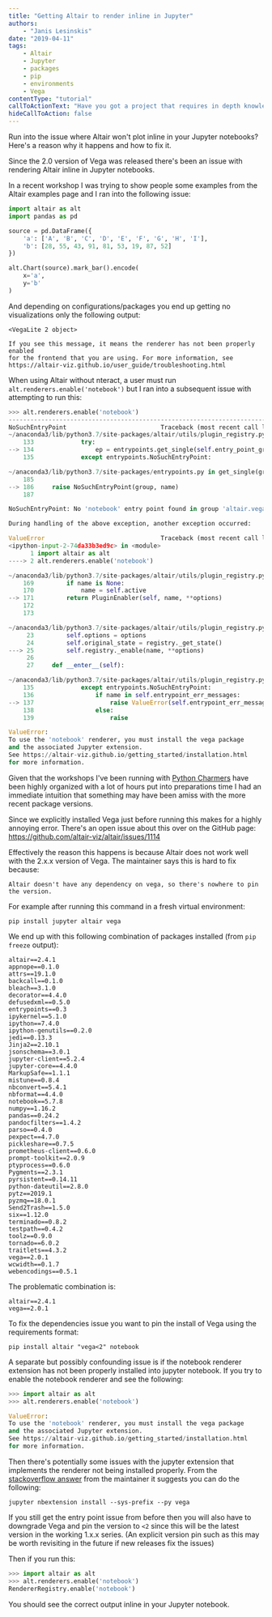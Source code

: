 ```yaml
---
title: "Getting Altair to render inline in Jupyter"
authors:
    - "Janis Lesinskis"
date: "2019-04-11"
tags:
    - Altair
    - Jupyter
    - packages
    - pip
    - environments
    - Vega
contentType: "tutorial"
callToActionText: "Have you got a project that requires in depth knowledge of Python or Jupyter notebooks? We'd love to hear about it so fill in the form below with some details."
hideCallToAction: false
---
```


Run into the issue where Altair won't plot inline in your Jupyter notebooks? Here's a reason why it happens and how to fix it.

<!-- end excerpt -->

Since the 2.0 version of Vega was released there's been an issue with rendering Altair inline in Jupyter notebooks.

In a recent workshop I was trying to show people some examples from the Altair examples page and I ran into the following issue:

```python
import altair as alt
import pandas as pd

source = pd.DataFrame({
    'a': ['A', 'B', 'C', 'D', 'E', 'F', 'G', 'H', 'I'],
    'b': [28, 55, 43, 91, 81, 53, 19, 87, 52]
})

alt.Chart(source).mark_bar().encode(
    x='a',
    y='b'
)
```

And depending on configurations/packages you end up getting no visualizations only the following output:

```
<VegaLite 2 object>

If you see this message, it means the renderer has not been properly enabled
for the frontend that you are using. For more information, see
https://altair-viz.github.io/user_guide/troubleshooting.html
```

When using Altair without nteract, a user must run `alt.renderers.enable('notebook')` but I ran into a subsequent issue with attempting to run this:

```python
>>> alt.renderers.enable('notebook')
---------------------------------------------------------------------------
NoSuchEntryPoint                          Traceback (most recent call last)
~/anaconda3/lib/python3.7/site-packages/altair/utils/plugin_registry.py in _enable(self, name, **options)
    133             try:
--> 134                 ep = entrypoints.get_single(self.entry_point_group, name)
    135             except entrypoints.NoSuchEntryPoint:

~/anaconda3/lib/python3.7/site-packages/entrypoints.py in get_single(group, name, path)
    185 
--> 186     raise NoSuchEntryPoint(group, name)
    187 

NoSuchEntryPoint: No 'notebook' entry point found in group 'altair.vegalite.v2.renderer'

During handling of the above exception, another exception occurred:

ValueError                                Traceback (most recent call last)
<ipython-input-2-74da33b3ed9c> in <module>
      1 import altair as alt
----> 2 alt.renderers.enable('notebook')

~/anaconda3/lib/python3.7/site-packages/altair/utils/plugin_registry.py in enable(self, name, **options)
    169         if name is None:
    170             name = self.active
--> 171         return PluginEnabler(self, name, **options)
    172 
    173 

~/anaconda3/lib/python3.7/site-packages/altair/utils/plugin_registry.py in __init__(self, registry, name, **options)
     23         self.options = options
     24         self.original_state = registry._get_state()
---> 25         self.registry._enable(name, **options)
     26 
     27     def __enter__(self):

~/anaconda3/lib/python3.7/site-packages/altair/utils/plugin_registry.py in _enable(self, name, **options)
    135             except entrypoints.NoSuchEntryPoint:
    136                 if name in self.entrypoint_err_messages:
--> 137                     raise ValueError(self.entrypoint_err_messages[name])
    138                 else:
    139                     raise

ValueError: 
To use the 'notebook' renderer, you must install the vega package
and the associated Jupyter extension.
See https://altair-viz.github.io/getting_started/installation.html
for more information.
```

Given that the workshops I've been running with [Python Charmers](https://pythoncharmers.com/?ref=CPS-altair-post) have been highly organized with a lot of hours put into preparations time I had an immediate intuition that something may have been amiss with the more recent package versions.

Since we explicitly installed Vega just before running this makes for a highly annoying error.
There's an open issue about this over on the GitHub page: https://github.com/altair-viz/altair/issues/1114

Effectively the reason this happens is because Altair does not work well with the 2.x.x version of Vega.
The maintainer says this is hard to fix because:

    Altair doesn't have any dependency on vega, so there's nowhere to pin the version.

For example after running this command in a fresh virtual environment:

```
pip install jupyter altair vega
```

We end up with this following combination of packages installed (from `pip freeze` output):

```
altair==2.4.1
appnope==0.1.0
attrs==19.1.0
backcall==0.1.0
bleach==3.1.0
decorator==4.4.0
defusedxml==0.5.0
entrypoints==0.3
ipykernel==5.1.0
ipython==7.4.0
ipython-genutils==0.2.0
jedi==0.13.3
Jinja2==2.10.1
jsonschema==3.0.1
jupyter-client==5.2.4
jupyter-core==4.4.0
MarkupSafe==1.1.1
mistune==0.8.4
nbconvert==5.4.1
nbformat==4.4.0
notebook==5.7.8
numpy==1.16.2
pandas==0.24.2
pandocfilters==1.4.2
parso==0.4.0
pexpect==4.7.0
pickleshare==0.7.5
prometheus-client==0.6.0
prompt-toolkit==2.0.9
ptyprocess==0.6.0
Pygments==2.3.1
pyrsistent==0.14.11
python-dateutil==2.8.0
pytz==2019.1
pyzmq==18.0.1
Send2Trash==1.5.0
six==1.12.0
terminado==0.8.2
testpath==0.4.2
toolz==0.9.0
tornado==6.0.2
traitlets==4.3.2
vega==2.0.1
wcwidth==0.1.7
webencodings==0.5.1
```

The problematic combination is:

```
altair==2.4.1
vega==2.0.1
```

To fix the dependencies issue you want to pin the install of Vega using the requirements format:

```
pip install altair "vega<2" notebook
```

A separate but possibly confounding issue is if the notebook renderer extension has not been properly installed into jupyter notebook. If you try to enable the notebook renderer and see the following:

```python
>>> import altair as alt
>>> alt.renderers.enable('notebook')

ValueError: 
To use the 'notebook' renderer, you must install the vega package
and the associated Jupyter extension.
See https://altair-viz.github.io/getting_started/installation.html
for more information.
```

Then there's potentially some issues with the jupyter extension that implements the renderer not being installed properly. From the [stackoverflow answer](https://stackoverflow.com/a/55014794) from the maintainer it suggests you can do the following:

```
jupyter nbextension install --sys-prefix --py vega
```

If you still get the entry point issue from before then you will also have to downgrade Vega and pin the version to `<2` since this will be the latest version in the working 1.x.x series. (An explicit version pin such as this may be worth revisiting in the future if new releases fix the issues)

Then if you run this:

```python
>>> import altair as alt
>>> alt.renderers.enable('notebook')
RendererRegistry.enable('notebook')
```

You should see the correct output inline in your Jupyter notebook.